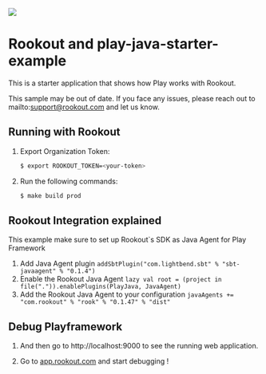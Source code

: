 [<img src="https://img.shields.io/travis/playframework/play-java-starter-example.svg"/>](https://travis-ci.org/playframework/play-java-starter-example)

# Rookout and play-java-starter-example

This is a starter application that shows how Play works with Rookout.

This sample may be out of date. If you face any issues, please reach out to mailto:support@rookout.com and let us know.

## Running with Rookout

1. Export Organization Token:
    ``` bash
    $ export ROOKOUT_TOKEN=<your-token>
    ```

2.  Run the following commands:
    ``` bash
    $ make build prod
    ```

## Rookout Integration explained
This example make sure to set up Rookout`s SDK as Java Agent for Play Framework
  1. Add Java Agent plugin
    ```
    addSbtPlugin("com.lightbend.sbt" % "sbt-javaagent" % "0.1.4")
    ```
  1. Enable the Rookout Java Agent
    ```
    lazy val root = (project in file(".")).enablePlugins(PlayJava, JavaAgent)
    ```
  1. Add the Rookout Java Agent to your configuration
    ```
    javaAgents += "com.rookout" % "rook" % "0.1.47" % "dist"
    ```
## Debug Playframework

1. And then go to http://localhost:9000 to see the running web application.

1. Go to [app.rookout.com](https://app.rookout.com/) and start debugging !
